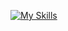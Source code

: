 
[![My Skills](https://skillicons.dev/icons?i=aws,bash,cloudflare,docker,git,go,linux,md,mongodb,mysql,laravel,rust,vim,gcp,vue,react,spring,java)](https://skillicons.dev)
